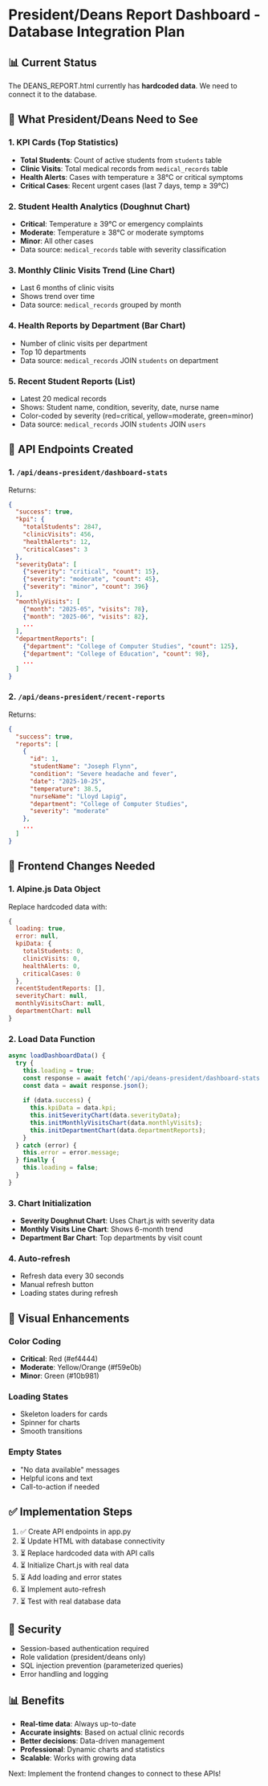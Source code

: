 # President/Deans Report Dashboard - Database Integration Plan

## 📊 Current Status
The DEANS_REPORT.html currently has **hardcoded data**. We need to connect it to the database.

## 🎯 What President/Deans Need to See

### 1. **KPI Cards** (Top Statistics)
- **Total Students**: Count of active students from `students` table
- **Clinic Visits**: Total medical records from `medical_records` table
- **Health Alerts**: Cases with temperature ≥ 38°C or critical symptoms
- **Critical Cases**: Recent urgent cases (last 7 days, temp ≥ 39°C)

### 2. **Student Health Analytics** (Doughnut Chart)
- **Critical**: Temperature ≥ 39°C or emergency complaints
- **Moderate**: Temperature ≥ 38°C or moderate symptoms
- **Minor**: All other cases
- Data source: `medical_records` table with severity classification

### 3. **Monthly Clinic Visits Trend** (Line Chart)
- Last 6 months of clinic visits
- Shows trend over time
- Data source: `medical_records` grouped by month

### 4. **Health Reports by Department** (Bar Chart)
- Number of clinic visits per department
- Top 10 departments
- Data source: `medical_records` JOIN `students` on department

### 5. **Recent Student Reports** (List)
- Latest 20 medical records
- Shows: Student name, condition, severity, date, nurse name
- Color-coded by severity (red=critical, yellow=moderate, green=minor)
- Data source: `medical_records` JOIN `students` JOIN `users`

## 🔌 API Endpoints Created

### 1. `/api/deans-president/dashboard-stats`
Returns:
```json
{
  "success": true,
  "kpi": {
    "totalStudents": 2847,
    "clinicVisits": 456,
    "healthAlerts": 12,
    "criticalCases": 3
  },
  "severityData": [
    {"severity": "critical", "count": 15},
    {"severity": "moderate", "count": 45},
    {"severity": "minor", "count": 396}
  ],
  "monthlyVisits": [
    {"month": "2025-05", "visits": 78},
    {"month": "2025-06", "visits": 82},
    ...
  ],
  "departmentReports": [
    {"department": "College of Computer Studies", "count": 125},
    {"department": "College of Education", "count": 98},
    ...
  ]
}
```

### 2. `/api/deans-president/recent-reports`
Returns:
```json
{
  "success": true,
  "reports": [
    {
      "id": 1,
      "studentName": "Joseph Flynn",
      "condition": "Severe headache and fever",
      "date": "2025-10-25",
      "temperature": 38.5,
      "nurseName": "Lloyd Lapig",
      "department": "College of Computer Studies",
      "severity": "moderate"
    },
    ...
  ]
}
```

## 📝 Frontend Changes Needed

### 1. **Alpine.js Data Object**
Replace hardcoded data with:
```javascript
{
  loading: true,
  error: null,
  kpiData: {
    totalStudents: 0,
    clinicVisits: 0,
    healthAlerts: 0,
    criticalCases: 0
  },
  recentStudentReports: [],
  severityChart: null,
  monthlyVisitsChart: null,
  departmentChart: null
}
```

### 2. **Load Data Function**
```javascript
async loadDashboardData() {
  try {
    this.loading = true;
    const response = await fetch('/api/deans-president/dashboard-stats');
    const data = await response.json();
    
    if (data.success) {
      this.kpiData = data.kpi;
      this.initSeverityChart(data.severityData);
      this.initMonthlyVisitsChart(data.monthlyVisits);
      this.initDepartmentChart(data.departmentReports);
    }
  } catch (error) {
    this.error = error.message;
  } finally {
    this.loading = false;
  }
}
```

### 3. **Chart Initialization**
- **Severity Doughnut Chart**: Uses Chart.js with severity data
- **Monthly Visits Line Chart**: Shows 6-month trend
- **Department Bar Chart**: Top departments by visit count

### 4. **Auto-refresh**
- Refresh data every 30 seconds
- Manual refresh button
- Loading states during refresh

## 🎨 Visual Enhancements

### Color Coding
- **Critical**: Red (#ef4444)
- **Moderate**: Yellow/Orange (#f59e0b)
- **Minor**: Green (#10b981)

### Loading States
- Skeleton loaders for cards
- Spinner for charts
- Smooth transitions

### Empty States
- "No data available" messages
- Helpful icons and text
- Call-to-action if needed

## ✅ Implementation Steps

1. ✅ Create API endpoints in app.py
2. ⏳ Update HTML with database connectivity
3. ⏳ Replace hardcoded data with API calls
4. ⏳ Initialize Chart.js with real data
5. ⏳ Add loading and error states
6. ⏳ Implement auto-refresh
7. ⏳ Test with real database data

## 🔐 Security
- Session-based authentication required
- Role validation (president/deans only)
- SQL injection prevention (parameterized queries)
- Error handling and logging

## 📊 Benefits
- **Real-time data**: Always up-to-date
- **Accurate insights**: Based on actual clinic records
- **Better decisions**: Data-driven management
- **Professional**: Dynamic charts and statistics
- **Scalable**: Works with growing data

Next: Implement the frontend changes to connect to these APIs!
